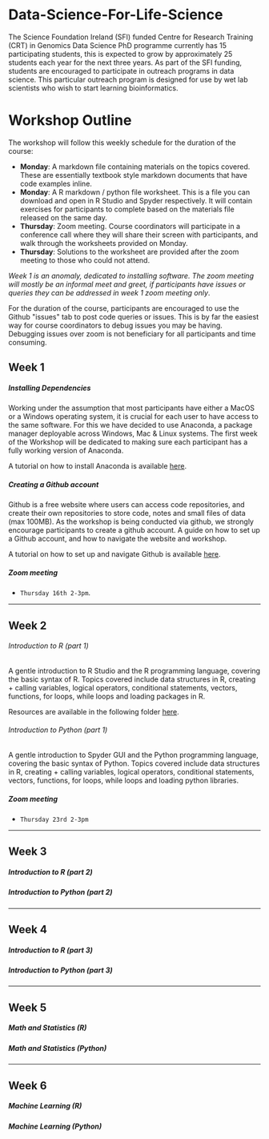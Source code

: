 # Data-Science-For-Life-Science
The Science Foundation Ireland (SFI) funded Centre for Research Training (CRT) in Genomics Data Science PhD programme currently has 15 participating students, this is expected to grow by approximately 25 students each year for the next three years. As part of the SFI funding, students are encouraged to participate in outreach programs in data science. This particular outreach program is designed for use by wet lab scientists who wish to start learning bioinformatics. 

# Workshop Outline
The workshop will follow this weekly schedule for the duration of the course:
* **Monday**: A markdown file containing materials on the topics covered. These are essentially textbook style markdown documents that have code examples inline. 
* **Monday**: A R markdown / python file worksheet. This is a file you can download and open in R Studio and Spyder respectively. It will contain exercises for participants to complete based on the materials file released on the same day. 
* **Thursday**: Zoom meeting. Course coordinators will participate in a conference call where they will share their screen with participants, and walk through the worksheets provided on Monday.
* **Thursday**: Solutions to the worksheet are provided after the zoom meeting to those who could not attend. 

*Week 1 is an anomaly, dedicated to installing software. The zoom meeting will mostly be an informal meet and greet, if participants have issues or queries they can be addressed in week 1 zoom meeting only*. 

For the duration of the course, participants are encouraged to use the Github "issues" tab to post code queries or issues. This is by far the easiest way for course coordinators to debug issues you may be having. Debugging issues over zoom is not beneficiary for all participants and time consuming. 

## Week 1
##### Installing Dependencies
Working under the assumption that most participants have either a MacOS or a Windows operating system, it is crucial for each user to have access to the same software. For this we have decided to use Anaconda, a package manager deployable across Windows, Mac & Linux systems. The first week of the Workshop will be dedicated to making sure each participant has a fully working version of Anaconda. 

A tutorial on how to install Anaconda is available [here](https://github.com/Genomics-CRT/Data-Science-For-Life-Science/blob/master/Getting%20started/Installing%20Anaconda.md). 

##### Creating a Github account
Github is a free website where users can access code repositories, and create their own repositories to store code, notes and small files of data (max 100MB). As the workshop is being conducted via github, we strongly encourage participants to create a github account. A guide on how to set up a Github account, and how to navigate the website and workshop.

A tutorial on how to set up and navigate Github is available [here](https://github.com/Genomics-CRT/Data-Science-For-Life-Science/blob/master/Getting%20started/GitHub%20Basics.md). 

##### Zoom meeting
* `Thursday 16th 2-3pm`.
 
 ***

## Week 2 
###### Introduction to R (part 1)
A gentle introduction to R Studio and the R programming language, covering the basic syntax of R. Topics covered include data structures in R, creating + calling variables, logical operators, conditional statements, vectors, functions, for loops, while loops and loading packages in R. 

Resources are available in the following folder [here](https://github.com/Genomics-CRT/Data-Science-For-Life-Science/tree/master/Introduction_to_R/Part_1). 


###### Introduction to Python (part 1)
A gentle introduction to Spyder GUI and the Python programming language, covering the basic syntax of Python. Topics covered include data structures in R, creating + calling variables, logical operators, conditional statements, vectors, functions, for loops, while loops and loading python libraries. 

##### Zoom meeting
* `Thursday 23rd 2-3pm`

***

## Week 3 
##### Introduction to R (part 2)

##### Introduction to Python (part 2)

***

## Week 4
##### Introduction to R (part 3)

##### Introduction to Python (part 3)

***

## Week 5

##### Math and Statistics (R)

##### Math and Statistics (Python)

***

## Week 6

##### Machine Learning (R) 

##### Machine Learning (Python)
